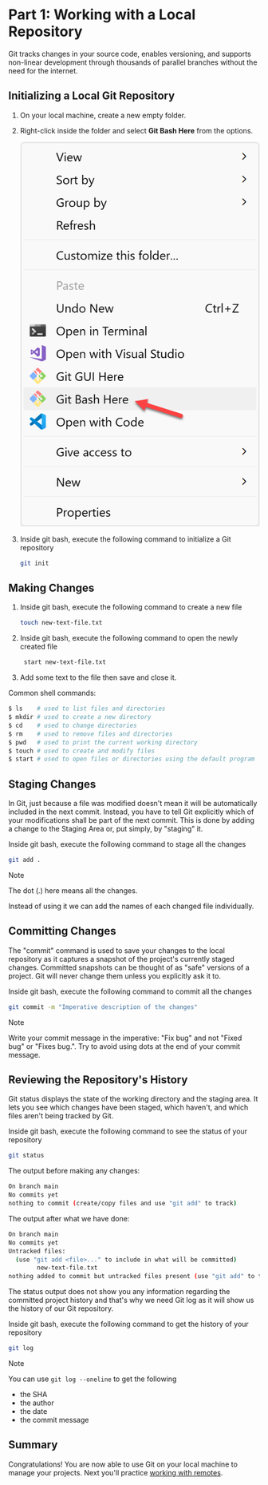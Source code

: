 # Part 1: Working with a Local Repository

Git tracks changes in your source code, enables versioning, and supports non-linear development through thousands of parallel branches without the need for the internet.

## Initializing a Local Git Repository

1. On your local machine, create a new empty folder.
2. Right-click inside the folder and select **Git Bash Here** from the options.

    ![Git Bash Here Screenhot](./images/git-bash-here.png)

3. Inside git bash, execute the following command to initialize a Git repository
   
    ```bash
    git init
    ```

## Making Changes

1. Inside git bash, execute the following command to create a new file

    ```bash
    touch new-text-file.txt
    ```

2. Inside git bash, execute the following command to open the newly created file

   ```bash
    start new-text-file.txt
    ```

3. Add some text to the file then save and close it.

Common shell commands:
  ```bash
  $ ls    # used to list files and directories
  $ mkdir # used to create a new directory
  $ cd    # used to change directories
  $ rm    # used to remove files and directories
  $ pwd   # used to print the current working directory
  $ touch # used to create and modify files
  $ start # used to open files or directories using the default program
  ```

## Staging Changes

In Git, just because a file was modified doesn't mean it will be automatically included in the next commit. Instead, you have to tell Git explicitly which of your modifications shall be part of the next commit. This is done by adding a change to the Staging Area or, put simply, by "staging" it.

Inside git bash, execute the following command to stage all the changes

```bash
git add .
```

> [!NOTE]
> The dot (.) here means all the changes.
> 
> Instead of using it we can add the names of each changed file individually.

## Committing Changes

The "commit" command is used to save your changes to the local repository as it captures a snapshot of the project's currently staged changes. Committed snapshots can be thought of as "safe" versions of a project. Git will never change them unless you explicitly ask it to.

Inside git bash, execute the following command to commit all the changes

```bash
git commit -m "Imperative description of the changes"
```

> [!NOTE]
> Write your commit message in the imperative: "Fix bug" and not "Fixed
bug" or "Fixes bug.". Try to avoid using dots at the end of your commit message.

## Reviewing the Repository's History

Git status displays the state of the working directory and the staging area. It lets you see which changes have been staged, which haven't, and which files aren't being tracked by Git.

Inside git bash, execute the following command to see the status of your repository

```bash
git status
```

The output before making any changes:

```bash
On branch main
No commits yet
nothing to commit (create/copy files and use "git add" to track)
```

The output after what we have done:
```bash
On branch main
No commits yet
Untracked files:
  (use "git add <file>..." to include in what will be committed)
        new-text-file.txt
nothing added to commit but untracked files present (use "git add" to track)
```

The status output does not show you any information regarding the committed project history and that's why we need Git log as it will show us the history of our Git repository.

Inside git bash, execute the following command to get the history of your repository

```bash
git log
```

> [!NOTE]
> You can use `git log --oneline` to get the following
> - the SHA 
> - the author 
> - the date
> - the commit message

## Summary

Congratulations! You are now able to use Git on your local machine to manage your projects. Next you'll practice [working with remotes](./remote-github.md).
